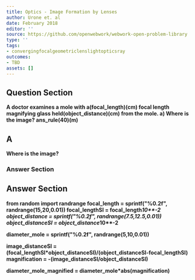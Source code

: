 ```yaml
---
title: Optics - Image Formation by Lenses
author: Urone et. al
date: February 2018
editor: ''
source: https://github.com/openwebwork/webwork-open-problem-library
type: ''
tags:
- convergingfocalgeometriclenslightopticsray
outcomes:
- TBD
assets: []
---
```


## Question Section 

<b>
A doctor examines a mole with a(focal_length)(cm) focal length magnifying glass held(object_distance)(cm) from the mole.
a) Where is the image?
ans_rule(40)(m)

## A
Where is the image?
### Answer Section


## Answer Section

from random import randrange
focal_length = sprintf("%0.2f", randrange(15,20,0.01))
focal_lengthSI = focal_length*10**-2
object_distance = sprintf("%0.2f", randrange(7.5,12.5,0.01))
object_distanceSI = object_distance*10**-2

diameter_mole = sprintf("%0.2f", randrange(5,10,0.01))

image_distanceSI = (focal_lengthSI*object_distanceSI)/(object_distanceSI-focal_lengthSI)
magnification = -(image_distanceSI/object_distanceSI)

diameter_mole_magnified = diameter_mole*abs(magnification)